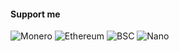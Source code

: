 #### Support me

![Monero](https://img.shields.io/badge/monero-FF6600?style=for-the-badge&logo=monero&logoColor=white)
![Ethereum](https://img.shields.io/badge/Ethereum-3C3C3D?style=for-the-badge&logo=Ethereum&logoColor=white)
![BSC](https://img.shields.io/badge/BSC-F0B90B?style=for-the-badge&logo=Binance&logoColor=white)
![Nano](https://img.shields.io/badge/NANO-4A90E2?style=for-the-badge&logo=Nano&logoColor=white)